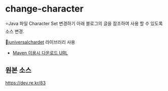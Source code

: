 # change-character

:star:Java 파일 Character Set 변경하기
아래 블로그의 글을 참조하여 사용 할 수 있도록 소스 변경.

:triangular_flag_on_post:[juniversalchardet](https://code.google.com/p/juniversalchardet/) 라이브러리 사용
* [Maven 이용시 다운로드 URL](http://www.mvnrepository.com/artifact/com.googlecode.juniversalchardet/juniversalchardet/1.0.3)

## 원본 소스
https://dev.re.kr/83

